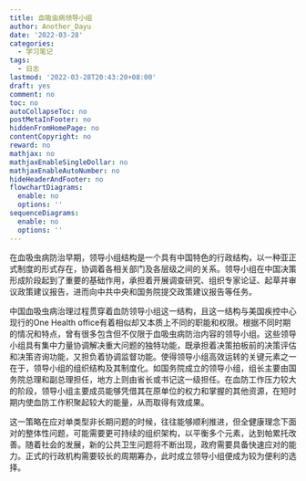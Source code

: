 ```yaml
---
title: 血吸虫病领导小组
author: Another_Dayu
date: '2022-03-28'
categories:
  - 学习笔记
tags:
  - 日志
lastmod: '2022-03-28T20:43:20+08:00'
draft: yes
comment: no
toc: no
autoCollapseToc: no
postMetaInFooter: no
hiddenFromHomePage: no
contentCopyright: no
reward: no
mathjax: no
mathjaxEnableSingleDollar: no
mathjaxEnableAutoNumber: no
hideHeaderAndFooter: no
flowchartDiagrams:
  enable: no
  options: ''
sequenceDiagrams:
  enable: no
  options: ''
---
```

在血吸虫病防治早期，领导小组结构是一个具有中国特色的行政结构，以一种亚正式制度的形式存在，协调着各相关部门及各层级之间的关系。领导小组在中国决策形成阶段起到了重要的基础作用，承担着开展调查研究、组织专家论证、起草并审议政策建议报告，进而向中共中央和国务院提交政策建议报告等任务。

中国血吸虫病治理过程贯穿着血防领导小组这一结构，且这一结构与美国疾控中心现行的One Health office有着相似却又本质上不同的职能和权限。根据不同时期的情况和特点，曾有很多包含但不仅限于血吸虫病防治内容的领导小组。这些领导小组具有集中力量协调解决重大问题的独特功能，既承担着决策拍板前的决策评估和决策咨询功能，又担负着协调监督功能。使得领导小组高效运转的关键元素之一在于，领导小组的组织结构及其制度化。如国务院成立的领导小组，组长主要由国务院总理和副总理担任，地方上则由省长或书记这一级担任。在血防工作压力较大的阶段，领导小组主要成员能够凭借其在原单位的权力和掌握的其他资源，在短时期内使血防工作积聚起较大的能量，从而取得有效成果。

这一策略在应对单类型非长期问题的时候，往往能够顺利推进，但全健康理念下面对的整体性问题，可能需要更可持续的组织架构，以平衡多个元素，达到帕累托改善。随着社会的发展，新的公共卫生问题将不断出现，政府需要具备快速应对的能力。正式的行政机构需要较长的周期筹办，此时成立领导小组便成为较为便利的选择。

